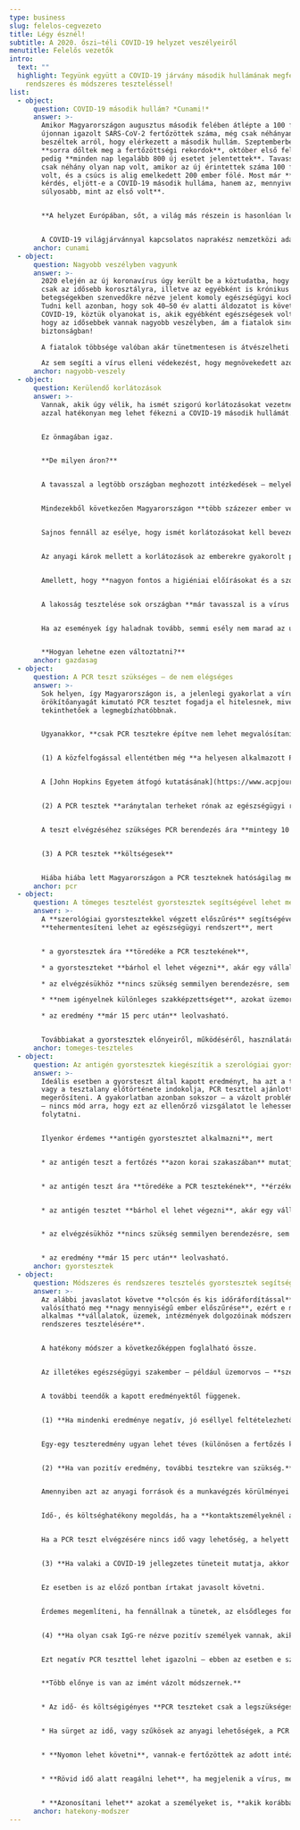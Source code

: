 ```yaml
---
type: business
slug: felelos-cegvezeto
title: Légy észnél!
subtitle: A 2020. őszi–téli COVID-19 helyzet veszélyeiről
menutitle: Felelős vezetők
intro:
  text: ""
  highlight: Tegyünk együtt a COVID-19 járvány második hullámának megfékezéséért
    rendszeres és módszeres teszteléssel!
list:
  - object:
      question: COVID-19 második hullám? *Cunami!*
      answer: >-
        Amikor Magyarországon augusztus második felében átlépte a 100 főt az
        újonnan igazolt SARS-CoV-2 fertőzöttek száma, még csak néhányan
        beszéltek arról, hogy elérkezett a második hullám. Szeptemberben már
        **sorra dőltek meg a fertőzöttségi rekordok**, október első felében
        pedig **minden nap legalább 800 új esetet jelentettek**. Tavasszal még
        csak néhány olyan nap volt, amikor az új érintettek száma 100 fő fölött
        volt, és a csúcs is alig emelkedett 200 ember fölé. Most már **nem az a
        kérdés, eljött-e a COVID-19 második hulláma, hanem az, mennyivel lesz az
        súlyosabb, mint az első volt**.


        **A helyzet Európában, sőt, a világ más részein is hasonlóan lesújtó.** A fertőzöttek száma október derekán már a 40 millió főt közelítette, a halálos áldozatok száma pedig átlépte az egymilliót. [Ezen az oldalon](https://covid19.healthdata.org/global?view=total-deaths&tab=trend) nyomon lehet követni, hogy különböző forgatókönyvek mellett hogyan fognak alakulni 2020. végéig a COVID-19 okozta halálozási arányok. Az előrejelzések alapján még ismételt korlátozások mellett is 2 millió főre kell számítani, ám ha az alapvető szociális érintkezési szabályok sem teljesülnek, a 3 millió főt is elérheti.


        A COVID-19 világjárvánnyal kapcsolatos naprakész nemzetközi adatokat többek között a <https://ourworldindata.org/coronavirus/> oldalon lehet megtalálni. Bármelyik ország statisztikái megtekinthetőek, a magyar adatok ide kattintva nézhetőek meg: [link](https://ourworldindata.org/coronavirus/country/hungary?country=~HUN).
      anchor: cunami
  - object:
      question: Nagyobb veszélyben vagyunk
      answer: >-
        2020 elején az új koronavírus úgy került be a köztudatba, hogy az főként
        csak az idősebb korosztályra, illetve az egyébként is krónikus
        betegségekben szenvedőkre nézve jelent komoly egészségügyi kockázatot.
        Tudni kell azonban, hogy sok 40–50 év alatti áldozatot is követelt már a
        COVID-19, köztük olyanokat is, akik egyébként egészségesek voltak. Igaz,
        hogy az idősebbek vannak nagyobb veszélyben, ám a fiatalok sincsenek
        biztonságban!

        A fiatalok többsége valóban akár tünetmentesen is átvészelheti a fertőzést – sajnálatos módon azonban éppen ők lesznek azok, akik anélkül, hogy tudatában lennének annak, hogy hordozzák a vírust, terjesztik azt – és továbbadják a COVID-19-et ismerőseiknek, családtagjaiknak. Azoknak is, akikre nézve az már sokkal nagyobb veszélyt jelent!

        Az sem segíti a vírus elleni védekezést, hogy megnövekedett azok száma is, akik megkérdőjelezik a védekezés fontosságát, bagatellizálják a COVID-19 okozta veszélyt, vagy akár a vírus létezését is tagadják. Akik még a legalapvetőbb szabályokat – a maszk viselését, a rendelkezésre bocsátott fertőtlenítő használatát, vagy a szociális érintkezés ajánlásait – is megszegik, felelőtlen magatartásukkal gyorsítják a vírus terjedését.
      anchor: nagyobb-veszely
  - object:
      question: Kerülendő korlátozások
      answer: >-
        Vannak, akik úgy vélik, ha ismét szigorú korlátozásokat vezetnek be,
        azzal hatékonyan meg lehet fékezni a COVID-19 második hullámát.


        Ez önmagában igaz.


        **De milyen áron?**


        A tavasszal a legtöbb országban meghozott intézkedések – melyek közül néhány nyáron is életben volt – **egész szektorokat bénítottak meg**: a vendéglátás, a turizmus, a rendezvényszervezés bevétele töredékére esett vissza. Rengeteg intézmény, vállalat, üzlet kénytelen volt időlegesen bezárni.


        Mindezekből következően Magyarországon **több százezer ember veszítette el átmenetileg vagy véglegesen a munkáját;** rengeteg embernél a kijárási korlátozások fogyasztási korlátozásokkal is együtt kellett, hogy járjanak. Mindez természetesen a többi gazdasági szereplőre is hatást gyakorolt – aminek következményeként a COVID-19 elleni védekezés **a gazdasági világválságokhoz mérhető visszaesést okozott**.


        Sajnos fennáll az esélye, hogy ismét korlátozásokat kell bevezetni. Ám, éppen a tavaszi tapasztalatok miatt **a legtöbb ország, így Magyarország is igyekszik elkerülni, hogy meg kelljen ismételni a szigorú intézkedéseket**. Nem volna optimális megoldás, ha a COVID-19 okozta tragédiát csak egy pusztító gazdasági tragédia árán lehetne elkerülni!


        Az anyagi károk mellett a korlátozások az emberekre gyakorolt pszichés hatása sem elhanyagolható. A munkahely elvesztése, a bezártság, az elmaradt programok, nyaralások miatti frusztráció érezhetően megváltoztatta a társadalom alaphangulatát – a bizonytalanság és feszültség pedig sok embert a felelőtlen magatartásminták felé terelhet.


        Amellett, hogy **nagyon fontos a higiéniai előírásokat és a szociális érintkezés szabályait betartani**, a vírus terjedését **hatékonyan lassítja a rendszeres és módszeres tesztelés is**, hiszen e módszerrel **azonosítani lehet a fertőzötteket**, akiket elkülönítve meggátolható, hogy terjesszék a megbetegedést.


        A lakosság tesztelése sok országban **már tavasszal is a vírus elleni védekezés gyakorlatának része volt**. Magyarország e téren elmaradt más államoktól – sok szakember rá is mutatott e tényre. Mostanra azonban már megváltozott a helyzet: **aki csak tud, tesztel**. Pontosabban, tesztelne, ám sok szakember úgy véli, [elértük a rendelkezésre álló kapacitások felső határát](https://infostart.hu/belfold/2020/10/09/szakertok-a-sulyos-lefolyasu-esetek-novekedese-varhato-rovidesen?fbclid=IwAR1yy42nit9MY3ulpLdwXv2AQQguODXdHty3rLCeqA4qCvJ97FODnm2KQGUG). Ezért **egyre több fertőzött marad felfedezetlenül**, aki pedig, ha nem észleli a tüneteket, **maga is megfertőz másokat**.


        Ha az események így haladnak tovább, semmi esély nem marad az új koronavírus kordában tartására.


        **Hogyan lehetne ezen változtatni?**
      anchor: gazdasag
  - object:
      question: A PCR teszt szükséges – de nem elégséges
      answer: >-
        Sok helyen, így Magyarországon is, a jelenlegi gyakorlat a vírus
        örökítőanyagát kimutató PCR tesztet fogadja el hitelesnek, mivel azok
        tekinthetőek a legmegbízhatóbbnak.


        Ugyanakkor, **csak PCR tesztekre építve nem lehet megvalósítani a COVID-19 elleni védekezés e szintjét**. Félreértés ne essék, **hatalmas szükség van a PCR tesztekre**, ám **kizárólag azokat használva nem valósítható meg az emberek széles körű vizsgálata**. Érdemes röviden összefoglalni, miért nem.


        (1) A közfelfogással ellentétben még **a helyesen alkalmazott PCR tesztek megbízhatósága is elmarad a 100%-tól**.


        A [John Hopkins Egyetem átfogó kutatásának](https://www.acpjournals.org/doi/10.7326/M20-1495) eredményei a következőképpen foglalhatóak össze. A tünetek megjelenését megelőzően a PCR tesztek 0–33% eséllyel mutatták ki a vírust. A tünetek jelentkezésének első napján a PCR teszt 62% eséllyel jelez, majd az arány emelkedik, pár nap múlva eléri a 80%-ot. Ezt követően a PCR teszt megbízhatóság csökken, 2 héttel a tünetek megjelenését követően már ismét csak 33%.


        (2) A PCR tesztek **aránytalan terheket rónak az egészségügyi rendszerre**


        A teszt elvégzéséhez szükséges PCR berendezés ára **mintegy 10 millió forintnál kezdődik**. Ezek hozzáférhetősége, és az **igen összetett vizsgálatot elvégezni képes szakemberek száma is korlátozza az elvégezhető PCR tesztek számát**. Ráadásul, a mintavételezéshez és a reakcióhoz szükséges **fogyóeszközök** (felszerelések, anyagok stb., amelyekből minden vizsgálathoz újabb adagot kell felhasználni) **is költségesek**. Ezekből következik, hogy a magyar állami és magán intézményrendszer **elérte a kapacitásai határait**.Sok helyen **napokat kell várni a tesztidőpontra**, majd az **eredményekre is**. Mindez **hatalmas veszélyeket rejt magában**, hiszen ez alatt az idő alatt, ha a tesztelendő személy továbbra is emberek közé jár, másoknak is továbbadja a fertőzést.


        (3) A PCR tesztek **költségesek**


        Hiába hiába lett Magyarországon a PCR teszteknek hatóságilag megszabott ára, az **így is olyan magas**, hogy a lakosság jelentős része nem engedheti meg magának a teszt elvégeztetését. Az **intézmények, vállalatok túlnyomó többsége sem tudja megfizetni** az összes alkalmazott (akár többszöri) leteszteltetését. A lényegesen olcsóbb, vagy ingyenes tömeges tesztelés sem volna reális megoldás. Az ugyanis csak jelentős állami támogatással valósulhatna meg – a források viszont a világjárvány első hulláma miatt már most is szűkösek.
      anchor: pcr
  - object:
      question: A tömeges tesztelést gyorstesztek segítségével lehet megvalósítani
      answer: >-
        A **szerológiai gyorstesztekkel végzett előszűrés** segítségével
        **tehermentesíteni lehet az egészségügyi rendszert**, mert


        * a gyorstesztek ára **töredéke a PCR tesztekének**,

        * a gyorsteszteket **bárhol el lehet végezni**, akár egy vállalat, iskola megfelelő helyiségében is,

        * az elvégzésükhöz **nincs szükség semmilyen berendezésre, sem további fogyóeszközökre**,

        * **nem igényelnek különleges szakképzettséget**, azokat üzemorvos, szakorvos, vagy más egészségügyi dolgozó is elvégezheti,

        * az eredmény **már 15 perc után** leolvasható.


        Továbbiakat a gyorstesztek előnyeiről, működéséről, használatáról [a termékeinket bemutató oldalon](/) lehet olvasni.
      anchor: tomeges-teszteles
  - object:
      question: Az antigén gyorstesztek kiegészítik a szerológiai gyorsteszteket
      answer: >-
        Ideális esetben a gyorsteszt által kapott eredményt, ha azt a tünetek,
        vagy a tesztalany előtörténete indokolja, PCR teszttel ajánlott
        megerősíteni. A gyakorlatban azonban sokszor – a vázolt problémák miatt
        – nincs mód arra, hogy ezt az ellenőrző vizsgálatot le lehessen
        folytatni.


        Ilyenkor érdemes **antigén gyorstesztet alkalmazni**, mert


        * az antigén teszt a fertőzés **azon korai szakaszában** mutatja ki a vírust, amikor még a gyorsteszt erre nem alkalmas,


        * az antigén teszt ára **töredéke a PCR tesztekének**, **érzékenysége** azonban – a tünetek megjelenését követő 7 napon belül – **nem sokkal marad el azokétól**


        * az antigén tesztet **bárhol el lehet végezni**, akár egy vállalat, iskola megfelelő helyiségében is,


        * az elvégzésükhöz **nincs szükség semmilyen berendezésre, sem további fogyóeszközökre**,


        * az eredmény **már 15 perc után** leolvasható.
      anchor: gyorstesztek
  - object:
      question: Módszeres és rendszeres tesztelés gyorstesztek segítségével
      answer: >-
        Az alábbi javaslatot követve **olcsón és kis időráfordítással**
        valósítható meg **nagy mennyiségű ember előszűrése**, ezért e módszer
        alkalmas **vállalatok, üzemek, intézmények dolgozóinak módszeres és
        rendszeres tesztelésére**.


        A hatékony módszer a következőképpen foglalható össze.


        Az illetékes egészségügyi szakember – például üzemorvos – **szerológiai gyorsteszttel leteszteli az összes olyan dolgozót, akik között fennáll a COVID-19 terjedésének veszélye**. Ez akár munkakezdés előtt is elvégezhető.


        A további teendők a kapott eredményektől függenek.


        (1) **Ha mindenki eredménye negatív, jó eséllyel feltételezhető, hogy az intézményben nincs jelen a vírus*.***


        Egy-egy teszteredmény ugyan lehet téves (különösen a fertőzés korai szakaszában), ám, mivel **sok embert** tesztelnek egyszerre, **annak az esélye**, hogy az összes fertőzött személyre téves negatív eredményt ad a teszt, **elenyésző**. Nem zárható ki azonban, hogy a tesztelt emberek közt csak egyetlen, vagy nagyon kevés friss fertőzött van, akit még nem lehet a gyorsteszttel azonosítani. (Jóllehet, a megbetegedés nagyon korai szakaszában a PCR teszt sem mutatja ki a fertőzést.) Ezért érdemes a tesztelést **rendszeresen, például 7–10 naponta megismételni** – amivel minimalizálható annak a veszélye, hogy a vírus gyorsan szétterjedjen a közösségben.


        (2) **Ha van pozitív eredmény, további tesztekre van szükség.**


        Amennyiben azt az anyagi források és a munkavégzés körülményei lehetővé teszik, **az érintetteknél, és azok közvetlen kontaktjainál el kell végeztetni a PCR tesztet is**. Akiknél **ez utóbbi is pozitív**, azokat az érvényes járványügyi protokoll alapján **el kell különíteni**, illetve, a tünetek függvényében orvosi ellátásban kell részesíteni.


        Idő-, és költséghatékony megoldás, ha a **kontaktszemélyeknél antigén gyorstesztet végeznek**. Az ugyanis a fertőzés korai szakaszában kimutatja a vírus jelenlétét – pontosan abban az időszakban, amikor a szerológiai teszt még negatív eredményt ad. E módszerrel **rövid idő alatt kideríthető**, az érintett továbbadta-e már a fertőzést másoknak is. (Akiknél az antigén teszt pozitív, azokat el kell különíteni, és a lehetőségek függvényében a fertőzést PCR teszttel lehet igazolni.)


        Ha a PCR teszt elvégzésére nincs idő vagy lehetőség, a helyett az érintettnél is végezhető antigén gyorsteszt, feltéve, ha az illető csak IgG-re nézve volt pozitív, ami utalhat a múltban lezajlott fertőzésre is. (Az IgM pozitivitás az esetek túlnyomó részében fertőzőképes állapotra utal, azt mindenképp javasolt PCR teszttel megerősíteni.)


        (3) **Ha valaki a COVID-19 jellegzetes tüneteit mutatja, akkor is úgy kell rá tekinteni, mintha a teszteredménye pozitív lenne, ha az egyébként negatív volt.**


        Ez esetben is az előző pontban írtakat javasolt követni.


        Érdemes megemlíteni, ha fennállnak a tünetek, az elsődleges fontosságú teendő az érintett elkülönítése, illetve megfelelő orvosi ellátásban részesítése. Ilyen esetben célszerű minden negatív teszteredményt PCR (vagy annak hiányában antigén) teszt elvégzésével ellenőrizni – beleértve a negatív PCR eredményt is.


        (4) **Ha olyan csak IgG-re nézve pozitív személyek vannak, akik tünetmentesek, nagy az esélye, hogy ezek a személyek már korábban átestek a vírusfertőzésen.**


        Ezt negatív PCR teszttel lehet igazolni – ebben az esetben e személyek folytathatják a munkát, mert (jelen tudásunk szerint) hosszabb időre védetté váltak a vírussal szemben.


        **Több előnye is van az imént vázolt módszernek.**


        * Az idő- és költségigényes **PCR teszteket csak a legszükségesebb helyzetekben** és esetekben **kell elvégeztetni**.


        * Ha sürget az idő, vagy szűkösek az anyagi lehetőségek, a PCR tesztek jelentős része **kiváltható olcsóbban és gyorsabban elvégezhető antigén tesztekkel**.


        * **Nyomon lehet követni**, vannak-e fertőzöttek az adott intézményben.


        * **Rövid idő alatt reagálni lehet**, ha megjelenik a vírus, még akkor is, ha az érintettek tünetmentesek, vagy csak enyhe tüneteket mutatnak. Azok elkülönítésével a többiek biztonságosan folytathatják a munkát.


        * **Azonosítani lehet** azokat a személyeket is, **akik korábban már megfertőződtek** a vírussal.
      anchor: hatekony-modszer
---
```

